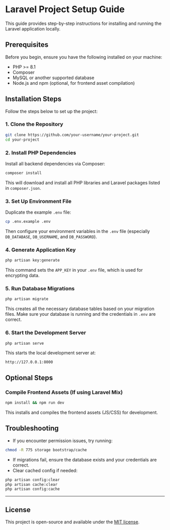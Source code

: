 # Laravel Project Setup Guide

This guide provides step-by-step instructions for installing and running the Laravel application locally.

## Prerequisites

Before you begin, ensure you have the following installed on your machine:

-   PHP >= 8.1
-   Composer
-   MySQL or another supported database
-   Node.js and npm (optional, for frontend asset compilation)

## Installation Steps

Follow the steps below to set up the project:

### 1. Clone the Repository

```bash
git clone https://github.com/your-username/your-project.git
cd your-project
```

### 2. Install PHP Dependencies

Install all backend dependencies via Composer:

```bash
composer install
```

This will download and install all PHP libraries and Laravel packages listed in `composer.json`.

### 3. Set Up Environment File

Duplicate the example `.env` file:

```bash
cp .env.example .env
```

Then configure your environment variables in the `.env` file (especially `DB_DATABASE`, `DB_USERNAME`, and `DB_PASSWORD`).

### 4. Generate Application Key

```bash
php artisan key:generate
```

This command sets the `APP_KEY` in your `.env` file, which is used for encrypting data.

### 5. Run Database Migrations

```bash
php artisan migrate
```

This creates all the necessary database tables based on your migration files. Make sure your database is running and the credentials in `.env` are correct.

### 6. Start the Development Server

```bash
php artisan serve
```

This starts the local development server at:

```
http://127.0.0.1:8000
```

## Optional Steps

### Compile Frontend Assets (If using Laravel Mix)

```bash
npm install && npm run dev
```

This installs and compiles the frontend assets (JS/CSS) for development.

## Troubleshooting

-   If you encounter permission issues, try running:

```bash
chmod -R 775 storage bootstrap/cache
```

-   If migrations fail, ensure the database exists and your credentials are correct.
-   Clear cached config if needed:

```bash
php artisan config:clear
php artisan cache:clear
php artisan config:cache
```

---

## License

This project is open-source and available under the [MIT license](LICENSE).
